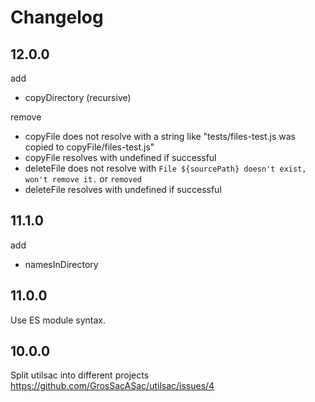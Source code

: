 # Changelog

## 12.0.0

add

 * copyDirectory (recursive)

remove

 * copyFile does not resolve with a string like "tests/files-test.js was copied to copyFile/files-test.js"
 * copyFile resolves with undefined if successful
 * deleteFile does not resolve with `File ${sourcePath} doesn't exist, won't remove it.` or `removed`
 * deleteFile resolves with undefined if successful

## 11.1.0

add
 * namesInDirectory

## 11.0.0

Use ES module syntax.

## 10.0.0

Split utilsac into different projects https://github.com/GrosSacASac/utilsac/issues/4
